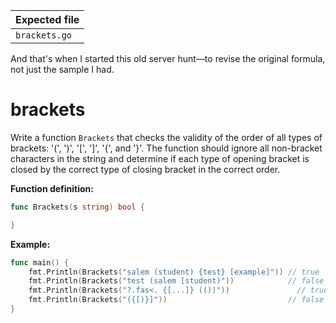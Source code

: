 | Expected file        |
| ---------------------|
| `brackets.go`        |

<p data-story-username="lascar123">And that's when I started this old server hunt—to revise the original formula, not just the sample I had.</p>

# brackets

Write a function `Brackets` that checks the validity of the order of all types of brackets: '(', ')', '[', ']', '{', and '}'. The function should ignore all non-bracket characters in the string and determine if each type of opening bracket is closed by the correct type of closing bracket in the correct order.

**Function definition:**

```go
func Brackets(s string) bool {

}
```

**Example:**

```go
func main() {
	fmt.Println(Brackets("salem (student) {test} [example]")) // true
	fmt.Println(Brackets("test (salem [student)"))            // false
	fmt.Println(Brackets("?.fas<. {[...]} (())"))          		// true
	fmt.Println(Brackets("({[)}]"))                           // false
}
```
